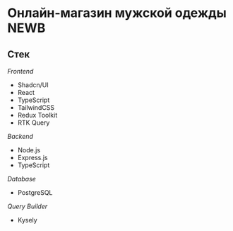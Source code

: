 # Онлайн-магазин мужской одежды NEWB
## Стек
*Frontend*
- Shadcn/UI
- React
- TypeScript
- TailwindCSS
- Redux Toolkit
- RTK Query

*Backend*
- Node.js
- Express.js
- TypeScript

*Database*
- PostgreSQL

*Query Builder*
- Kysely
